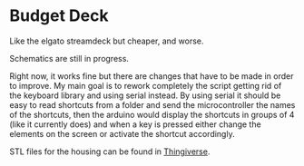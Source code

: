 # Budget Deck
Like the elgato streamdeck but cheaper, and worse.

Schematics are still in progress.

Right now, it works fine but there are changes that have to be made in order to improve.
My main goal is to rework completely the script getting rid of the keyboard library and using serial instead.
By using serial it should be easy to read shortcuts from a folder and send the microcontroller the names of the shortcuts, then the arduino would display the shortcuts in groups of 4 (like it currently does) and when a key is pressed either change the elements on the screen or activate the shortcut accordingly.

STL files for the housing can be found in [Thingiverse](https://www.thingiverse.com/thing:3517440).
